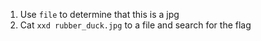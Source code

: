 1. Use `file` to determine that this is a jpg
2. Cat `xxd rubber_duck.jpg` to a file and search for the flag
